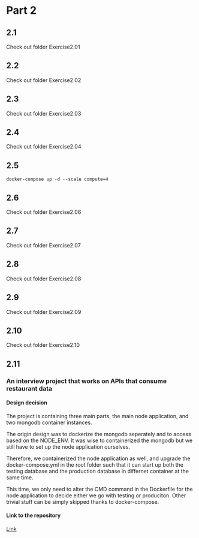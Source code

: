 # Part 2

## 2.1

Check out folder Exercise2.01

## 2.2

Check out folder Exercise2.02

## 2.3

Check out folder Exercise2.03

## 2.4

Check out folder Exercise2.04

## 2.5

```shell
docker-compose up -d --scale compute=4
```

## 2.6

Check out folder Exercise2.06

## 2.7

Check out folder Exercise2.07

## 2.8

Check out folder Exercise2.08

## 2.9

Check out folder Exercise2.09

## 2.10

Check out folder Exercise2.10

## 2.11

### An interview project that works on APIs that consume restaurant data

#### Design decision
The project is containing three main parts, the main node application, and two mongodb container instances.

The origin design was to dockerize the mongodb seperately and to access based on the NODE_ENV. It was wise to containerized the mongodb but we still have to set up the node application ourselves.

Therefore, we containerized the node application as well, and upgrade the docker-compose.yml in the root folder such that it can start up both the testing database and the production database in differnet container at the same time. 

This time, we only need to alter the CMD command in the Dockerfile for the node application to decide either we go with testing or produciton. Other trivial stuff can be simply skipped thanks to docker-compose.

#### Link to the repository
[Link](https://github.com/charlesfu4/NENT-Interview-task)
